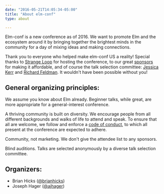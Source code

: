 ```yaml
---
date: "2016-05-21T14:05:34-05:00"
title: "About elm-conf"
type: about

---
```


Elm-conf is a new conference as of 2016. We want to promote Elm and the
ecosystem around it by bringing together the brightest minds in the community
for a day of mixing ideas and making connections.

Thank you to everyone who helped make elm-conf US a reality! Special thanks to
[Strange Loop](http://www.thestrangeloop.com) for hosting the conference, to our
great [sponsors](/sponsor/) for making it affordable, and of course the talk
selection committee: [Jessica Kerr](https://twitter.com/jessitron) and
[Richard Feldman](https://twitter.com/rtfeldman). It wouldn't have been possible
without you!

## General organizing principles:

We assume you know about Elm already. Beginner talks, while great, are more
appropriate for a general-interest conference.

A thriving community is built on diversity. We encourage people from all
different backgrounds and walks of life to attend and speak. To ensure that all
are welcome, we follow and enforce a
[code of conduct](http://thestrangeloop.com/policies.html), to which all present
at the conference are expected to adhere.

Community, not marketing. We don't give the attendee list to any sponsors.

Blind auditions. Talks are selected anonymously by a diverse talk selection
committee.

## Organizers:

 - Brian Hicks ([@brianhicks](https://twitter.com/brianhicks))
 - Joseph Hager ([@ajhager](https://twitter.com/ajhager))
